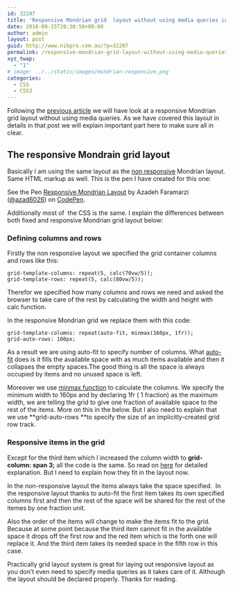 ```yaml
---
id: 32207
title: 'Responsive Mondrian grid  layout without using media queries in CSS'
date: 2018-09-15T20:30:50+00:00
author: admin
layout: post
guid: http://www.nikpro.com.au/?p=32207
permalink: /responsive-mondrian-grid-layout-without-using-media-queries-in-css/
xyz_twap:
  - "1"
# image: ../../static/images/mondrian-responsive.png
categories:
  - CSS
  - CSS3
---
```

Following the [previous article](http://www.nikpro.com.au/exciting-mondrian-grid-layout-explained-with-an-example-part-1/) we will have look at a responsive Mondrian grid layout without using media queries. As we have covered this layout in details in that post we will explain important part here to make sure all in clear.

## The responsive Mondrain grid layout

Basically I am using the same layout as the [non responsive](http://www.nikpro.com.au/exciting-mondrian-grid-layout-explained-with-an-example-part-1/) Mondrian layout. Same HTML markup as well. This is the pen I have created for this one:

<p data-height="400" data-theme-id="0" data-slug-hash="KxBEOQ" data-default-tab="css,result" data-user="azad6026" data-pen-title="Responsive Mondrian Layout" class="codepen">
  See the Pen <a href="https://codepen.io/azad6026/pen/KxBEOQ/">Responsive Mondrian Layout</a> by Azadeh Faramarzi (<a href="https://codepen.io/azad6026">@azad6026</a>) on <a href="https://codepen.io">CodePen</a>.
</p>

Additionally most of  the CSS is the same. I explain the differences between both fixed and responsive Mondrian grid layout below:

### Defining columns and rows

Firstly the non responsive layout we specified the grid container columns and rows like this:


```
grid-template-columns: repeat(5, calc(70vw/5));
grid-template-rows: repeat(5, calc(80vw/5));
```


Therefor we specified how many columns and rows we need and asked the browser to take care of the rest by calculating the width and height with calc function. 

In the responsive Mondrian grid we replace them with this code:


```
grid-template-columns: repeat(auto-fit, minmax(160px, 1fr));
grid-auto-rows: 160px;
```


As a result we are using auto-fit to specify number of columns. What <a href="https://developer.mozilla.org/en-US/docs/Web/CSS/repeat" target="_blank" rel="noopener noreferrer">auto-fit</a> does is it fills the available space with as much items available and then it collapses the empty spaces.The good thing is all the space is always occupied by items and no unused space is left. 

Moreover we use [minmax function](http://www.nikpro.com.au/build-responsive-css-grid-layouts-using-minmax-with-auto-fill-and-auto-fit/) to calculate the columns. We specify the minimum width to 160px and by declaring 1fr ( 1 fraction) as the maximum width, we are telling the grid to give one fraction of available space to the rest of the items. More on this in the below. But I also need to explain that we use **grid-auto-rows **to specify the size of an implicitly-created grid row track.

### Responsive items in the grid

Except for the third item which I increased the column width to **grid-column: span 3;** all the code is the same. So read on [here](http://www.nikpro.com.au/exciting-mondrian-grid-layout-explained-with-an-example-part-1/) for detailed explanation. But I need to explain how they fit in the layout now.

In the non-responsive layout the items always take the space specified.  In the responsive layout thanks to auto-fit the first item takes its own specified columns first and then the rest of the space will be shared for the rest of the itemes by one fraction unit.

Also the order of the items will change to make the items fit to the grid. Because at some point because the third item cannot fit in the available space it drops off the first row and the red item which is the forth one will replace it. And the third item takes its needed space in the fifth row in this case.

Practically grid layout system is great for laying out responsive layout as you don&#8217;t even need to specify media queries as it takes care of it. Although the layout should be declared properly. Thanks for reading.